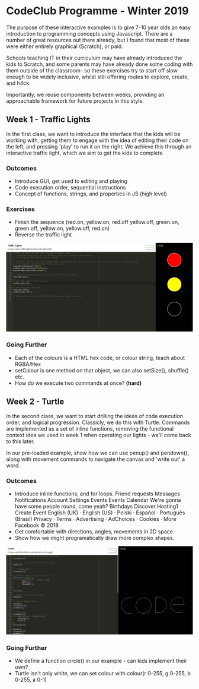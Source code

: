 # CodeClub Programme - Winter 2019

The purpose of these interactive examples is to give 7-10 year olds an easy introduction to programming
concepts using Javascript. There are a number of great resources out there already, but I found that most 
of these were either entirely graphical (Scratch), or paid.

Schools teaching IT in their curriculum may have already introduced the kids to
Scratch, and some parents may have already done some coding with them outside of the classroom- so these exercises try to start off slow
enough to be widely inclusive, whilst still offering routes to explore, create, and h4ck.

Importantly, we reuse components between weeks, providing an approachable framework for future projects in this style.

## Week 1 - Traffic Lights

In the first class, we want to introduce the interface that the kids will be working with, getting them to engage
with the idea of editing their code on the left, and pressing 'play' to run it on the right. We achieve this through
an interactive traffic light, which we aim to get the kids to complete.

### Outcomes
* Introduce GUI, get used to editing and playing
* Code execution order, sequential instructions
* Concept of functions, strings, and properties in JS (high level)

### Exercises
* Finish the sequence (red.on, yellow.on, red.off yellow.off, green.on, green.off, yellow.on, yellow.off, red.on)
* Reverse the traffic light

![Week One](static/week1.png)

### Going Further
* Each of the colours is a HTML hex code, or colour string, teach about RGBA/Hex
* setColour is one method on that object, we can also setSize(), shuffle() etc.
* How do we execute two commands at once? **(hard)**

## Week 2 - Turtle

In the second class, we want to start drilling the ideas of code execution order, and logical progression. Classicly,
we do this with Turtle. Commands are implemented as a set of inline functions, removing the functional context idea we used in
week 1 when operating our lights - we'll come back to this later.

In our pre-loaded example, show how we can use penup() and pendown(), along with movement commands to navigate the canvas
and 'write out' a word.

### Outcomes
* Introduce inline functions, and for loops.
Friend requests
Messages
Notifications
Account Settings
Events
Events
Calendar
We're gonna have some people round, come yeah?
Birthdays
Discover
Hosting1
Create Event
English (UK) · English (US) · Polski · Español · Português (Brasil)
Privacy · Terms · Advertising · AdChoices
· Cookies ·
More
Facebook © 2018
* Get comfortable with directions, angles, movements in 2D space.
* Show how we might programatically draw more complex shapes.

![Week Two](static/week2.png)

### Going Further
* We define a function circle() in our example - can kids implement their own?
* Turtle isn't only white, we can set colour with colour(r 0-255, g 0-255, b 0-255, a 0-1)